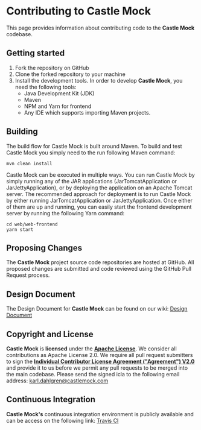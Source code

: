 # Contributing to Castle Mock

This page provides information about contributing code to the **Castle Mock** codebase.

## Getting started

1. Fork the repository on GitHub
2. Clone the forked repository to your machine
3. Install the development tools. In order to develop **Castle Mock**, you need the following tools:
   * Java Development Kit (JDK)
   * Maven
   * NPM and Yarn for frontend
   * Any IDE which supports importing Maven projects.

## Building
The build flow for Castle Mock is built around Maven. To build and test Castle Mock you simply need to the run following Maven command:

    mvn clean install
    
Castle Mock can be executed in multiple ways. You can run Castle Mock by simply running any of the JAR applications (JarTomcatApplication or JarJettyApplication), or by deploying the application on an Apache Tomcat server. The recommended approach for deployment is to run Castle Mock by either running JarTomcatApplication or JarJettyApplication. Once either of them are up and running, you can easily start the frontend development server by running the following Yarn command:

    cd web/web-frontend
    yarn start

## Proposing Changes
The **Castle Mock** project source code repositories are hosted at GitHub. All proposed changes are submitted and code reviewed using the GitHub Pull Request process.

## Design Document
The Design Document for **Castle Mock** can be found on our wiki: [Design Document](https://github.com/castlemock/castlemock/wiki/Design-Document)

## Copyright and License

**Castle Mock** is **licensed** under the **[Apache License](https://github.com/castlemock/castlemock/blob/master/LICENSE)**. 
We consider all contributions as Apache License 2.0. We require all pull request submitters to sign the **[Individual Contributor
License Agreement ("Agreement") V2.0](https://www.apache.org/licenses/icla.pdf)** and provide it to us before we permit any pull requests to be merged into the main codebase. Please send the signed icla to the following email address: karl.dahlgren@castlemock.com

## Continuous Integration
**Castle Mock's** continuous integration environment is publicly available and can be access on the following link: [Travis CI](https://travis-ci.org/castlemock/castlemock)
